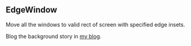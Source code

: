 ## EdgeWindow

Move all the windows to valid rect of screen with specified edge insets.



Blog the background story in [my blog](https://xingheng.github.io/edge-window).